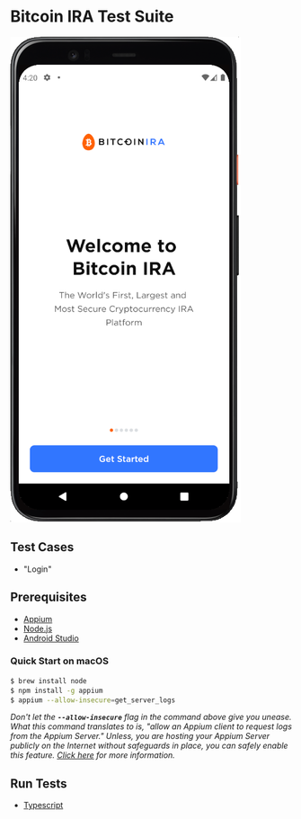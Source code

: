 # Bitcoin IRA Test Suite
![preview](./bitcoin-ira.png)

## Test Cases
- "Login"

## Prerequisites
- [Appium](http://appium.io/)
- [Node.js](https://nodejs.org/en/)
- [Android Studio](https://developer.android.com/studio)

### Quick Start on macOS
```bash
$ brew install node
$ npm install -g appium
$ appium --allow-insecure=get_server_logs
```

*Don't let the **`--allow-insecure`** flag in the command above give you unease. What this command translates to is, "allow an Appium client to request logs from the Appium Server." Unless, you are hosting your Appium Server publicly on the Internet without safeguards in place, you can safely enable this feature.* *[Click here](http://appium.io/docs/en/writing-running-appium/security/) for more information.*

## Run Tests

 - [Typescript](./test/typescript/README.md)
